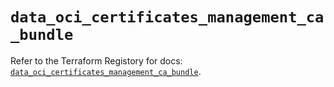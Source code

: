 # `data_oci_certificates_management_ca_bundle`

Refer to the Terraform Registory for docs: [`data_oci_certificates_management_ca_bundle`](https://registry.terraform.io/providers/oracle/oci/6.18.0/docs/data-sources/certificates_management_ca_bundle).
